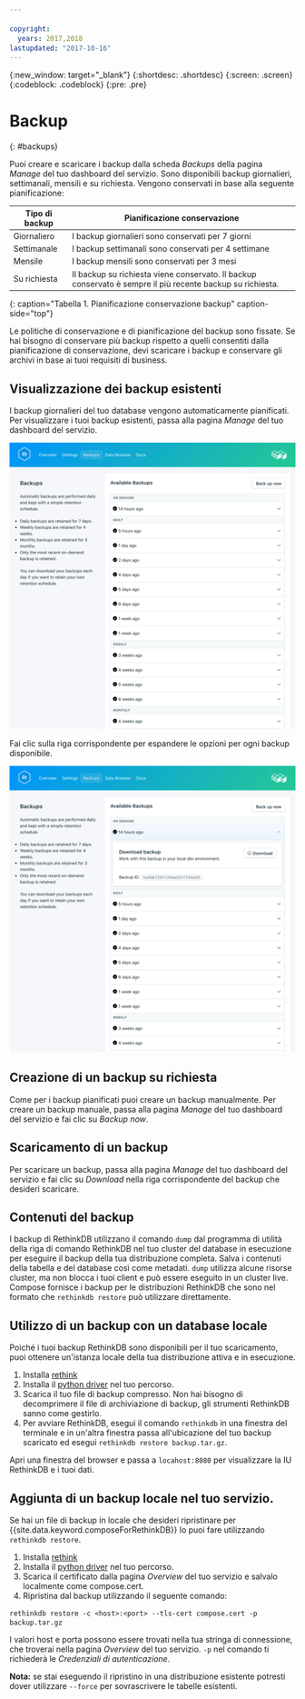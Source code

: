 ```yaml
---

copyright:
  years: 2017,2018
lastupdated: "2017-10-16"
---
```


{:new_window: target="_blank"}
{:shortdesc: .shortdesc}
{:screen: .screen}
{:codeblock: .codeblock}
{:pre: .pre}

# Backup
{: #backups}

Puoi creare e scaricare i backup dalla scheda _Backups_ della pagina _Manage_ del tuo dashboard del servizio. Sono disponibili backup giornalieri, settimanali, mensili e su richiesta. Vengono conservati in base alla seguente pianificazione:

Tipo di backup|Pianificazione conservazione
----------|-----------
Giornaliero|I backup giornalieri sono conservati per 7 giorni
Settimanale|I backup settimanali sono conservati per 4 settimane
Mensile|I backup mensili sono conservati per 3 mesi
Su richiesta|Il backup su richiesta viene conservato. Il backup conservato è sempre il più recente backup su richiesta.
{: caption="Tabella 1. Pianificazione conservazione backup" caption-side="top"}

Le politiche di conservazione e di pianificazione del backup sono fissate. Se hai bisogno di conservare più backup rispetto a quelli consentiti dalla pianificazione di conservazione, devi scaricare i backup e conservare gli archivi in base ai tuoi requisiti di business.

## Visualizzazione dei backup esistenti

I backup giornalieri del tuo database vengono automaticamente pianificati. Per visualizzare i tuoi backup esistenti, passa alla pagina *Manage* del tuo dashboard del servizio. 

![Backup](./images/rethink-backups-show.png "Un elenco di backup nel dashboard del servizio")

Fai clic sulla riga corrispondente per espandere le opzioni per ogni backup disponibile.

![Opzioni backup](./images/rethink-backups-options.png "Opzioni per il backup.") 

## Creazione di un backup su richiesta

Come per i backup pianificati puoi creare un backup manualmente. Per creare un backup manuale, passa alla pagina *Manage* del tuo dashboard del servizio e fai clic su *Backup now*.

## Scaricamento di un backup

Per scaricare un backup, passa alla pagina *Manage* del tuo dashboard del servizio e fai clic su *Download* nella riga corrispondente del backup che desideri scaricare.

## Contenuti del backup

I backup di RethinkDB utilizzano il comando `dump` dal programma di utilità della riga di comando RethinkDB nel tuo cluster del database in esecuzione per eseguire il backup della tua distribuzione completa. Salva i contenuti della tabella e del database così come metadati. `dump` utilizza alcune risorse cluster, ma non blocca i tuoi client e può essere eseguito in un cluster live. Compose fornisce i backup per le distribuzioni RethinkDB che sono nel formato che `rethinkdb restore` può utilizzare direttamente.

## Utilizzo di un backup con un database locale

Poiché i tuoi backup RethinkDB sono disponibili per il tuo scaricamento, puoi ottenere un'istanza locale della tua distribuzione attiva e in esecuzione.

1. Installa [rethink](https://www.rethinkdb.com/docs/install/)
2. Installa il [python driver](https://www.rethinkdb.com/docs/install-drivers/python/) nel tuo percorso.
3. Scarica il tuo file di backup compresso. Non hai bisogno di decomprimere il file di archiviazione di backup, gli strumenti RethinkDB sanno come gestirlo.
4. Per avviare RethinkDB, esegui il comando `rethinkdb` in una finestra del terminale e in un'altra finestra passa all'ubicazione del tuo backup scaricato ed esegui `rethinkdb restore backup.tar.gz`.

Apri una finestra del browser e passa a `locahost:8080` per visualizzare la IU RethinkDB e i tuoi dati.

## Aggiunta di un backup locale nel tuo servizio.

Se hai un file di backup in locale che desideri ripristinare per {{site.data.keyword.composeForRethinkDB}} lo puoi fare utilizzando `rethinkdb restore`.

1. Installa [rethink](https://www.rethinkdb.com/docs/install/)
2. Installa il [python driver](https://www.rethinkdb.com/docs/install-drivers/python/) nel tuo percorso.
3. Scarica il certificato dalla pagina *Overview* del tuo servizio e salvalo localmente come compose.cert.
4. Ripristina dal backup utilizzando il seguente comando:

  ```
  rethinkdb restore -c <host>:<port> --tls-cert compose.cert -p backup.tar.gz
  ```

I valori host e porta possono essere trovati nella tua stringa di connessione, che troverai nella pagina *Overview* del tuo servizio. `-p` nel comando ti richiederà le _Credenziali di autenticazione_.

**Nota:** se stai eseguendo il ripristino in una distribuzione esistente potresti dover utilizzare `--force` per sovrascrivere le tabelle esistenti.
